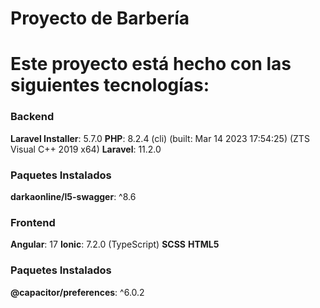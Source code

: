 # Proyecto de Barbería
# Este proyecto está hecho con las siguientes tecnologías:

### Backend
   **Laravel Installer**: 5.7.0
   **PHP**: 8.2.4 (cli) (built: Mar 14 2023 17:54:25) (ZTS Visual C++ 2019 x64)
   **Laravel**: 11.2.0

### Paquetes Instalados
   **darkaonline/l5-swagger**: ^8.6

### Frontend
   **Angular**: 17
   **Ionic**: 7.2.0 (TypeScript)
   **SCSS**
   **HTML5**

### Paquetes Instalados
   **@capacitor/preferences**: ^6.0.2
